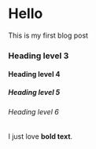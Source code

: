# Hello

This is my first blog post
### Heading level 3
#### Heading level 4
##### Heading level 5
###### Heading level 6

I just love **bold text**.